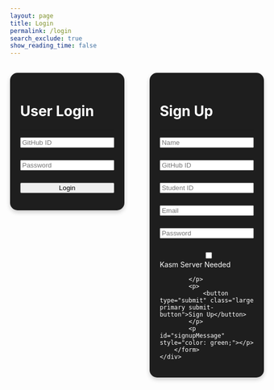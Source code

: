 ```yaml
---
layout: page
title: Login
permalink: /login
search_exclude: true
show_reading_time: false
---
```



<style>
    .submit-button {
        width: 100%;
        transition: all 0.3s ease;
        position: relative;
    }

    .login-container {
        display: flex;
        /* Use flexbox for side-by-side layout */
        justify-content: space-between;
        /* Add space between the cards */
        align-items: flex-start;
        /* Align items to the top */
        gap: 20px;
        /* Add spacing between the cards */
        flex-wrap: nowrap;
        /* Prevent wrapping of the cards */
    }

    .login-card,
    .signup-card {
        flex: 1 1 calc(50% - 20px);
        max-width: 45%;
        box-sizing: border-box;
        background: #1e1e1e;
        border-radius: 15px;
        box-shadow: 0 4px 8px rgba(0, 0, 0, 0.2);
        padding: 20px;
        color: white;
        overflow: hidden;
    }

    .login-card h1 {
        margin-bottom: 20px;
    }

    .signup-card h1 {
        margin-bottom: 20px;
    }

    .form-group {
        position: relative;
        margin-bottom: 1.5rem;
    }

    input {
        width: 100%;
        box-sizing: border-box;
    }
</style>
<br>
<div class="login-container">
    <!-- Python Login Form -->
    <div class="login-card">
        <h1 id="pythonTitle">User Login</h1>
        <hr>
        <form id="pythonForm" onsubmit="loginBoth();">
            <div class="form-group">
                <input type="text" id="uid" placeholder="GitHub ID" required>
            </div>
            <div class="form-group">
                <input type="password" id="password" placeholder="Password" required>
            </div>
            <p>
                <button type="submit" class="large primary submit-button">Login</button>
            </p>
            <p id="message" style="color: red;"></p>
        </form>
    </div>
    <div class="signup-card">
        <h1 id="signupTitle">Sign Up</h1>
        <hr>
        <form id="signupForm" onsubmit="signup(); return false;">
            <div class="form-group">
                <input type="text" id="name" placeholder="Name" required>
            </div>
            <div class="form-group">
                <input type="text" id="signupUid" placeholder="GitHub ID" required>
            </div>
            <div class="form-group">
                <input type="text" id="signupSid" placeholder="Student ID" required>
            </div>
            <div class="form-group">
                <input type="text" id="signupEmail" placeholder="Email" required>
            </div>
            <div class="form-group">
                <input type="password" id="signupPassword" placeholder="Password" required>
            </div>
            <p>
                <label class="switch">
                    <span class="toggle">
                        <input type="checkbox" name="kasmNeeded" id="kasmNeeded">
                        <span class="slider"></span>
                    </span>
                    <span class="label-text">Kasm Server Needed</span>
                </label>

            </p>
            <p>
                <button type="submit" class="large primary submit-button">Sign Up</button>
            </p>
            <p id="signupMessage" style="color: green;"></p>
        </form>
    </div>
</div>
<script type="module">
    console.log("TESTING");

    import { login, pythonURI, javaURI, fetchOptions } from '{{site.baseurl}}/assets/js/api/config.js';
    // Function to handle both Python and Java login simultaneously
    window.loginBoth = function () {
        console.log("STARTED LOGIN PROTCOL");
        pythonLogin();
        javaLogin();  // Call Java login
    };
    // Function to handle Python login
    window.pythonLogin = function () {
        const options = {
            URL: `${pythonURI}/api/authenticate`,
            callback: pythonDatabase,
            message: "message",
            method: "POST",
            cache: "no-cache",
            body: {
                uid: document.getElementById("uid").value,
                password: document.getElementById("password").value,
            }
        };
        login(options);
    }
    // Function to handle Java login
    window.javaLogin = function () {
        const options = {
            URL: `${javaURI}/authenticate`,
            callback: javaDatabase,
            message: "java-message",
            method: "POST",
            cache: "no-cache",
            body: {
                uid: document.getElementById("uid").value,
                password: document.getElementById("password").value,
            },
        };
        login(options);
    };

    

    // Function to fetch and display Python data
    function pythonDatabase() {
        // const URL = `${pythonURI}/api/id`;
        // fetch(URL, fetchOptions)
        //     .then(response => {
        //         if (!response.ok) {
        //             throw new Error(`Flask server response: ${response.status}`);
        //         }
        //         return response.json();
        //     })
        //     .then(data => {
        //         window.location.href = '{{site.baseurl}}/profile';
        //     })
        //     .catch(error => {
        //         document.getElementById("message").textContent = `Error: ${error.message}`;
        //     });
        console.log("temp disabled");
    }
    window.signup = function () {
        const signupButton = document.querySelector(".signup-card button");
        // Disable the button and change its color
        signupButton.disabled = true;
        signupButton.classList.add("disabled");

        const signupOptionsPython = {
            URL: `${pythonURI}/api/user`,
            method: "POST",
            cache: "no-cache",
            body: {
                name: document.getElementById("name").value,
                uid: document.getElementById("signupUid").value,
                email: document.getElementById("signupEmail").value,
                password: document.getElementById("signupPassword").value,
                kasm_server_needed: document.getElementById("kasmNeeded").checked,
            }
        };

        const signupOptionsJava = {
            URL: `${javaURI}/api/person/create`,
            method: "POST",
            cache: "no-cache",
            headers: new Headers({
                "Content-Type": "application/json"
            }),
            body: JSON.stringify({
                uid: document.getElementById("signupUid").value,
                sid: document.getElementById("signupSid").value,
                email: document.getElementById("signupEmail").value,
                dob: "11-01-2024",  // Static date for now, you can modify this
                name: document.getElementById("name").value,
                password: document.getElementById("signupPassword").value,
                kasmServerNeeded: document.getElementById("kasmNeeded").checked,
            })
        };

        fetch(signupOptionsJava.URL, signupOptionsJava)
            .then(response => response.json())
            .then(data => {
                if (data.success) {
                    document.getElementById("signupMessage").innerText = "Sign up successful!";
                } else {
                    document.getElementById("signupMessage").innerText = "Sign up failed: " + data.message;
                }
            })
            .catch(error => {
                document.getElementById("signupMessage").innerText = "Error: " + error.message;
                console.error('Error during signup:', error);
            });

        fetch(signupOptionsPython.URL, {
            method: signupOptionsPython.method,
            headers: {
                "Content-Type": "application/json"
            },
            body: JSON.stringify(signupOptionsPython.body)
        })
            .then(response => {
                if (!response.ok) {
                    throw new Error(`Signup failed on one or both backends: ${response.status}`);
                }
                return response.json();
            })
            .then(data => {
                document.getElementById("signupMessage").textContent = "Signup successful!";
                // Optionally redirect to login page or handle as needed
                // window.location.href = '{{site.baseurl}}/profile';
            })
            .catch(error => {
                console.error("Signup Error:", error);
                document.getElementById("signupMessage").textContent = `Signup Error: ${error.message}`;
                // Re-enable the button if there is an error
                signupButton.disabled = false;
                signupButton.style.backgroundColor = ''; // Reset to default color
            });
    }



    // Function to fetch and display Java data
    function javaDatabase() {
        const URL = `${javaURI}/api/person/get`;
        const loginForm = document.getElementById('javaForm');
        const dataTable = document.getElementById('javaTable');
        const dataButton = document.getElementById('javaButton');
        const resultContainer = document.getElementById("javaResult");
        resultContainer.innerHTML = '';

        fetch(URL, fetchOptions)
            .then(response => {
                if (!response.ok) {
                    throw new Error(`Spring server response: ${response.status}`);
                }
                return response.json();
            })
            .then(data => {
                // Check if email ends with "@gmail.com" and prompt user to update profile
                if (data.email === `${data.uid}@gmail.com`) {
                    alert('You need to update your name and email in the profile page to complete account setup.');
                }

                loginForm.style.display = 'none';
                dataTable.style.display = 'block';
                dataButton.style.display = 'block';

                const tr = document.createElement("tr");
                const name = document.createElement("td");
                const ghid = document.createElement("td");
                const id = document.createElement("td");
                const age = document.createElement("td");
                const roles = document.createElement("td");

                name.textContent = data.name;
                ghid.textContent = data.uid;
                //store ghid in localStorage
                localStorage.setItem("ghid", data.uid);
                id.textContent = data.email;
                age.textContent = data.age;
                roles.textContent = data.roles.map(role => role.name).join(', ');

                tr.appendChild(name);
                tr.appendChild(ghid);
                tr.appendChild(id);
                tr.appendChild(age);
                tr.appendChild(roles);
                resultContainer.appendChild(tr);

                // Redirect to the student calendar after successful data fetch
                sessionStorage.setItem("loggedIn", "true");
                setTimeout(() => {
                    window.location.href = "{{ site.baseurl }}/profile";
                }, 5000);
            })
            .catch(error => {
                console.error("Java Database Error:", error);
                const errorMsg = `Java Database Error: ${error.message}`;
                const tr = document.createElement("tr");
                const td = document.createElement("td");
                td.textContent = errorMsg;
                td.colSpan = 4;
                tr.appendChild(td);
                resultContainer.appendChild(tr);
            });
    }
</script>
